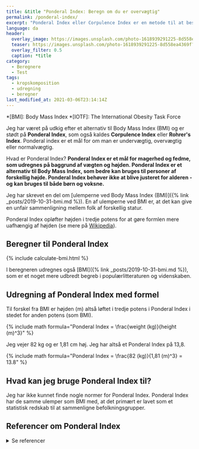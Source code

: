 ```yaml
---
title: &title "Ponderal Index: Beregn om du er overvægtig"
permalink: /ponderal-index/
excerpt: "Ponderal Index eller Corpulence Index er en metode til at bestemme om man er overvægtig. Det er et alternativ til BMI. Se vores gratis beregner, formler og tabeller for børn og voksne."
language: da
header:
  overlay_image: https://images.unsplash.com/photo-1618939291225-8d558ea4369f?ixlib=rb-1.2.1&ixid=MnwxMjA3fDB8MHxwaG90by1wYWdlfHx8fGVufDB8fHx8&auto=format&fit=crop&w=1900&q=5
  teaser: https://images.unsplash.com/photo-1618939291225-8d558ea4369f?ixlib=rb-1.2.1&ixid=MnwxMjA3fDB8MHxwaG90by1wYWdlfHx8fGVufDB8fHx8&auto=format&fit=crop&w=400&q=5
  overlay_filter: 0.5
  caption: *title
category:
  - Beregnere
  - Test
tags:
  - kropskomposition
  - udregning
  - beregner
last_modified_at: 2021-03-06T23:14:14Z
---
```


*[BMI]: Body Mass Index
*[IOTF]: The International Obesity Task Force

Jeg har været på udkig efter et alternativ til Body Mass Index (BMI) og er stødt på **Ponderal Index**, som også kaldes **Corpulence Index** eller **Rohrer's Index**. Ponderal index er et mål for om man er undervægtig, overvægtig eller normalvægtig.

Hvad er Ponderal Index? **Ponderal Index er et mål for magerhed og fedme, som udregnes på baggrund af vægten og højden. Ponderal Index er et alternativ til Body Mass Index, som bedre kan bruges til personer af forskellig højde. Ponderal Index behøver ikke at blive justeret for alderen - og kan bruges til både børn og voksne.**

Jeg har skrevet en del om [ulemperne ved Body Mass Index (BMI)]({% link _posts/2019-10-31-bmi.md %}). En af ulemperne ved BMI er, at det kan give en unfair sammenligning mellem folk af forskellig statur. 

Ponderal Index opløfter højden i tredje potens for at gøre formlen mere uafhængig af højden (se mere på [Wikipedia](https://en.wikipedia.org/wiki/Corpulence_index)).

## Beregner til Ponderal Index

{% include calculate-bmi.html %}

I beregneren udregnes også [BMI]({% link _posts/2019-10-31-bmi.md %}), som er et noget mere udbredt begreb i populærlitteraturen og videnskaben.

## Udregning af Ponderal Index med formel

Til forskel fra BMI er højden (m) altså løftet i tredje potens i Ponderal Index i stedet for anden potens (som BMI).

{% include math formula="Ponderal Index = \frac{weight (kg)}{height (m)^3}" %}

Jeg vejer 82 kg og er 1,81 cm høj. Jeg har altså et Ponderal Index på 13,8.

{% include math formula="Ponderal Index = \frac{82 (kg)}{1,81 (m)^3} = 13.8" %}

## Hvad kan jeg bruge Ponderal Index til?

Jeg har ikke kunnet finde nogle normer for Ponderal Index. Ponderal Index har de samme ulemper som BMI med, at det primært er lavet som et statistisk redskab til at sammenligne befolkningsgrupper.
 
## Referencer om Ponderal Index

<details markdown="1">
  <summary>Se referencer</summary>

- Günther, B. 1975. “Dimensional Analysis and Theory of Biological Similarity”. Physiological Reviews 55 (4): 659–99. <https://doi.org/10.1152/physrev.1975.55.4.659>.
- Der Index der Körperfülle als Maß des Ernährungszustandes. F. Rohrer. Münchner Med. Wschr. 68(1921), 580-582
</details>
